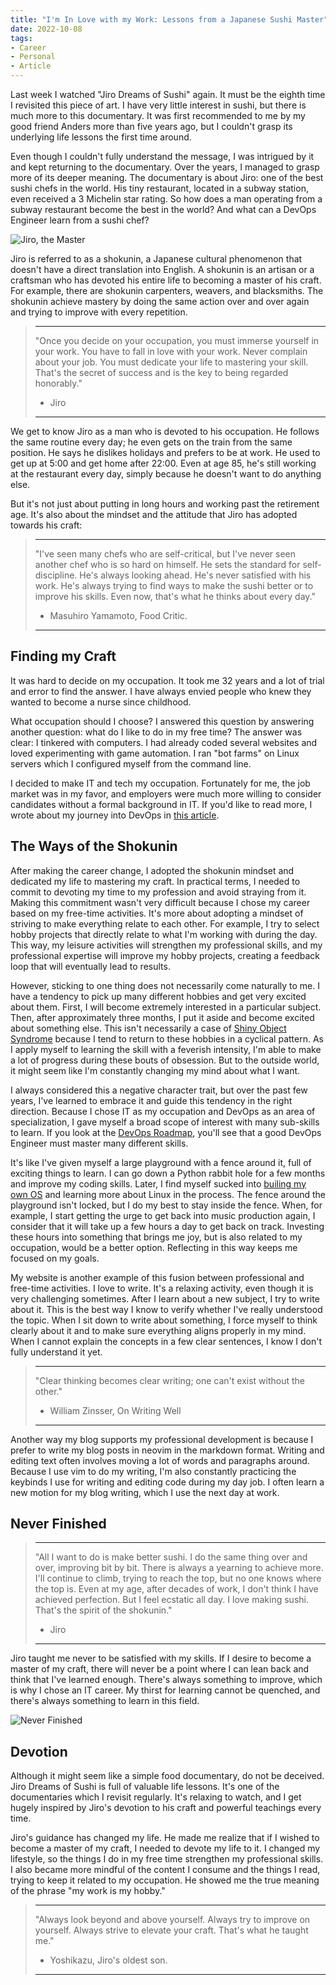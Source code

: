 ```yaml
---
title: "I'm In Love with my Work: Lessons from a Japanese Sushi Master"
date: 2022-10-08
tags:
- Career
- Personal
- Article
---
```

Last week I watched "Jiro Dreams of Sushi" again. It must be the eighth time I revisited this piece of art. I have very little interest in sushi, but there is much more to this documentary. It was first recommended to me by my good friend Anders more than five years ago, but I couldn't grasp its underlying life lessons the first time around. 

Even though I couldn't fully understand the message, I was intrigued by it and kept returning to the documentary. Over the years, I managed to grasp more of its deeper meaning. The documentary is about Jiro: one of the best sushi chefs in the world. His tiny restaurant, located in a subway station, even received a 3 Michelin star rating. So how does a man operating from a subway restaurant become the best in the world? And what can a DevOps Engineer learn from a sushi chef?

![Jiro, the Master](https://culinaireambiance.com/wp-content/uploads/2019/12/1_J8Bw5e9O9AfmLNdDKRRv6A-1.jpeg)

Jiro is referred to as a shokunin, a Japanese cultural phenomenon that doesn't have a direct translation into English. A shokunin is an artisan or a craftsman who has devoted his entire life to becoming a master of his craft. For example, there are shokunin carpenters, weavers, and blacksmiths. The shokunin achieve mastery by doing the same action over and over again and trying to improve with every repetition. 

> ---
> "Once you decide on your occupation, you must immerse yourself in your work. You have to fall in love with your work. Never complain about your job. You must dedicate your life to mastering your skill. That's the secret of success and is the key to being regarded honorably." 
>- Jiro
> ---

We get to know Jiro as a man who is devoted to his occupation. He follows the same routine every day; he even gets on the train from the same position. He says he dislikes holidays and prefers to be at work. He used to get up at 5:00 and get home after 22:00. Even at age 85, he's still working at the restaurant every day, simply because he doesn't want to do anything else.

But it's not just about putting in long hours and working past the retirement age. It's also about the mindset and the attitude that Jiro has adopted towards his craft:

> ---
> "I've seen many chefs who are self-critical, but I've never seen another chef who is so hard on himself. He sets the standard for self-discipline. He's always looking ahead. He's never satisfied with his work. He's always trying to find ways to make the sushi better or to improve his skills. Even now, that's what he thinks about every day."
>- Masuhiro Yamamoto, Food Critic.
> ---

## Finding my Craft

It was hard to decide on my occupation. It took me 32 years and a lot of trial and error to find the answer. I have always envied people who knew they wanted to become a nurse since childhood. 

What occupation should I choose? I answered this question by answering another question: what do I like to do in my free time? The answer was clear: I tinkered with computers. I had already coded several websites and loved experimenting with game automation. I ran "bot farms" on Linux servers which I configured myself from the command line. 

I decided to make IT and tech my occupation. Fortunately for me, the job market was in my favor, and employers were much more willing to consider candidates without a formal background in IT. If you'd like to read more, I wrote about my journey into DevOps in [this article](/my-journey-into-devops-so-far).

## The Ways of the Shokunin

After making the career change, I adopted the shokunin mindset and dedicated my life to mastering my craft. In practical terms, I needed to commit to devoting my time to my profession and avoid straying from it. Making this commitment wasn't very difficult because I chose my career based on my free-time activities. It's more about adopting a mindset of striving to make everything relate to each other. For example, I try to select hobby projects that directly relate to what I'm working with during the day. This way, my leisure activities will strengthen my professional skills, and my professional expertise will improve my hobby projects, creating a feedback loop that will eventually lead to results. 

However, sticking to one thing does not necessarily come naturally to me. I have a tendency to pick up many different hobbies and get very excited about them. First, I will become extremely interested in a particular subject. Then, after approximately three months, I put it aside and become excited about something else. This isn't necessarily a case of [Shiny Object Syndrome](https://en.wikipedia.org/wiki/Shiny_object_syndrome) because I tend to return to these hobbies in a cyclical pattern. As I apply myself to learning the skill with a feverish intensity, I'm able to make a lot of progress during these bouts of obsession. But to the outside world, it might seem like I'm constantly changing my mind about what I want. 

I always considered this a negative character trait, but over the past few years, I've learned to embrace it and guide this tendency in the right direction. Because I chose IT as my occupation and DevOps as an area of specialization, I gave myself a broad scope of interest with many sub-skills to learn. If you look at the [DevOps Roadmap](https://roadmap.sh/devops), you'll see that a good DevOps Engineer must master many different skills. 

It's like I've given myself a large playground with a fence around it, full of exciting things to learn. I can go down a Python rabbit hole for a few months and improve my coding skills. Later, I find myself sucked into [builing my own OS](https://mischavandenburg.com/linux-creativity/) and learning more about Linux in the process. The fence around the playground isn't locked, but I do my best to stay inside the fence. When, for example, I start getting the urge to get back into music production again, I consider that it will take up a few hours a day to get back on track. Investing these hours into something that brings me joy, but is also related to my occupation, would be a better option. Reflecting in this way keeps me focused on my goals.

My website is another example of this fusion between professional and free-time activities. I love to write. It's a relaxing activity, even though it is very challenging sometimes. After I learn about a new subject, I try to write about it. This is the best way I know to verify whether I've really understood the topic. When I sit down to write about something, I force myself to think clearly about it and to make sure everything aligns properly in my mind. When I cannot explain the concepts in a few clear sentences, I know I don't fully understand it yet.

> ---
> "Clear thinking becomes clear writing; one can't exist without the other."
>- William Zinsser, On Writing Well
> ---

Another way my blog supports my professional development is because I prefer to write my blog posts in neovim in the markdown format. Writing and editing text often involves moving a lot of words and paragraphs around. Because I use vim to do my writing, I'm also constantly practicing the keybinds I use for writing and editing code during my day job. I often learn a new motion for my blog writing, which I use the next day at work.

## Never Finished

> ---
> "All I want to do is make better sushi. I do the same thing over and over, improving bit by bit. There is always a yearning to achieve more. I'll continue to climb, trying to reach the top, but no one knows where the top is. Even at my age, after decades of work, I don't think I have achieved perfection. But I feel ecstatic all day. I love making sushi. That's the spirit of the shokunin."
>- Jiro
> ---

Jiro taught me never to be satisfied with my skills. If I desire to become a master of my craft, there will never be a point where I can lean back and think that I've learned enough. There's always something to improve, which is why I chose an IT career. My thirst for learning cannot be quenched, and there's always something to learn in this field.

![Never Finished](https://external-content.duckduckgo.com/iu/?u=https%3A%2F%2Fi.ytimg.com%2Fvi%2FR2L5IrkQTV0%2Fmaxresdefault.jpg&f=1&nofb=1&ipt=447c7c4a93a10b64191d653525bfe6ab6ab5aba0f3e9a1c64bc3617420bbc109&ipo=images)

## Devotion

Although it might seem like a simple food documentary, do not be deceived. Jiro Dreams of Sushi is full of valuable life lessons. It's one of the documentaries which I revisit regularly. It's relaxing to watch, and I get hugely inspired by Jiro's devotion to his craft and powerful teachings every time.

Jiro's guidance has changed my life. He made me realize that if I wished to become a master of my craft, I needed to devote my life to it. I changed my lifestyle, so the things I do in my free time strengthen my professional skills. I also became more mindful of the content I consume and the things I read, trying to keep it related to my occupation. He showed me the true meaning of the phrase "my work is my hobby."

> ---
> "Always look beyond and above yourself. Always try to improve on yourself. Always strive to elevate your craft. That's what he taught me."
>- Yoshikazu, Jiro's oldest son.
> ---
